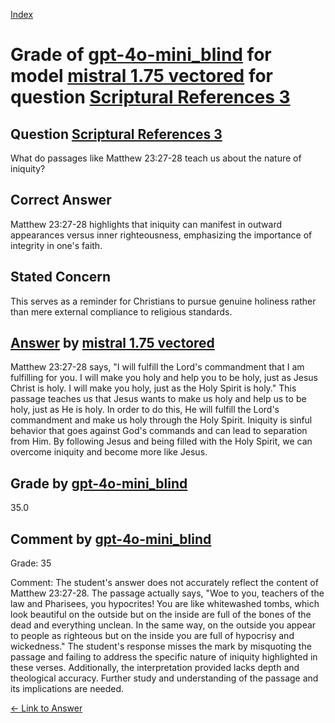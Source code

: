 
[Index](../../../../index.md)
# Grade of [gpt-4o-mini_blind](../../../grading_models/gpt-4o-mini_blind.md) for model [mistral 1.75 vectored](../../../answering_models/mistral_1.75_vectored.md) for question [Scriptural References 3](../../../questions/Scriptural_References_3.md)

## Question [Scriptural References 3](../../../questions/Scriptural_References_3.md)
What do passages like Matthew 23:27-28 teach us about the nature of iniquity?

## Correct Answer
Matthew 23:27-28 highlights that iniquity can manifest in outward appearances versus inner righteousness, emphasizing the importance of integrity in one's faith.

## Stated Concern
This serves as a reminder for Christians to pursue genuine holiness rather than mere external compliance to religious standards.

## [Answer](../Scriptural_References_3.md) by [mistral 1.75 vectored](../../../answering_models/mistral_1.75_vectored.md)
Matthew 23:27-28 says, "I will fulfill the Lord's commandment that I am fulfilling for you. I will make you holy and help you to be holy, just as Jesus Christ is holy. I will make you holy, just as the Holy Spirit is holy." This passage teaches us that Jesus wants to make us holy and help us to be holy, just as He is holy. In order to do this, He will fulfill the Lord's commandment and make us holy through the Holy Spirit. Iniquity is sinful behavior that goes against God's commands and can lead to separation from Him. By following Jesus and being filled with the Holy Spirit, we can overcome iniquity and become more like Jesus.

## Grade by [gpt-4o-mini_blind](../../../grading_models/gpt-4o-mini_blind.md)
35.0

## Comment by [gpt-4o-mini_blind](../../../grading_models/gpt-4o-mini_blind.md)
Grade: 35

Comment: The student's answer does not accurately reflect the content of Matthew 23:27-28. The passage actually says, "Woe to you, teachers of the law and Pharisees, you hypocrites! You are like whitewashed tombs, which look beautiful on the outside but on the inside are full of the bones of the dead and everything unclean. In the same way, on the outside you appear to people as righteous but on the inside you are full of hypocrisy and wickedness." The student's response misses the mark by misquoting the passage and failing to address the specific nature of iniquity highlighted in these verses. Additionally, the interpretation provided lacks depth and theological accuracy. Further study and understanding of the passage and its implications are needed.

[&lt;- Link to Answer](../Scriptural_References_3.md)
